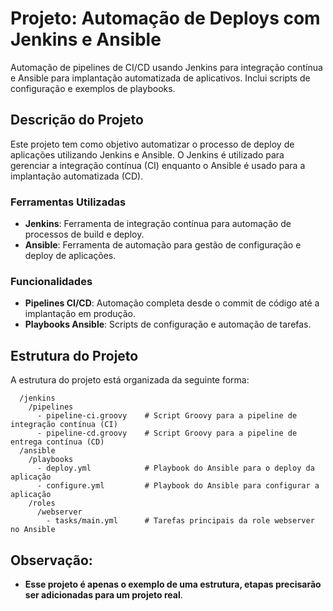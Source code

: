 # Projeto: Automação de Deploys com Jenkins e Ansible

Automação de pipelines de CI/CD usando Jenkins para integração contínua e Ansible para implantação automatizada de aplicativos. Inclui scripts de configuração e exemplos de playbooks.

## Descrição do Projeto

Este projeto tem como objetivo automatizar o processo de deploy de aplicações utilizando Jenkins e Ansible. O Jenkins é utilizado para gerenciar a integração contínua (CI) enquanto o Ansible é usado para a implantação automatizada (CD). 

### Ferramentas Utilizadas
- **Jenkins**: Ferramenta de integração contínua para automação de processos de build e deploy.
- **Ansible**: Ferramenta de automação para gestão de configuração e deploy de aplicações.

### Funcionalidades
- **Pipelines CI/CD**: Automação completa desde o commit de código até a implantação em produção.
- **Playbooks Ansible**: Scripts de configuração e automação de tarefas.

## Estrutura do Projeto

A estrutura do projeto está organizada da seguinte forma: 

      /jenkins
        /pipelines
          - pipeline-ci.groovy    # Script Groovy para a pipeline de integração contínua (CI)
          - pipeline-cd.groovy    # Script Groovy para a pipeline de entrega contínua (CD)
      /ansible
        /playbooks
          - deploy.yml            # Playbook do Ansible para o deploy da aplicação
          - configure.yml         # Playbook do Ansible para configurar a aplicação
        /roles
          /webserver
            - tasks/main.yml      # Tarefas principais da role webserver no Ansible
## Observação:
- **Esse projeto é apenas o exemplo de uma estrutura, etapas precisarão ser adicionadas para um projeto real**.
